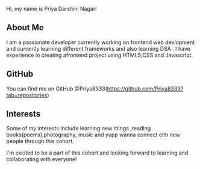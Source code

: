 Hi, my name is Priya Darshini Nagar!

## About Me
I am a passionate developer currently working on frontend web devlopment and currently learning different frameworks and also learning DSA . I have experience in creating afrontend project using HTML5;CSS and Javascript.

## GitHub
You can find me on GitHub @Priya8333(https://github.com/Priya8333?tab=repositories)

## Interests
Some of my interests include learning new things ,reading books(poems),photography, music and yupp wanna connect eith new people through this cohort.

I'm excited to be a part of this cohort and looking forward to learning and collaborating with everyone!
